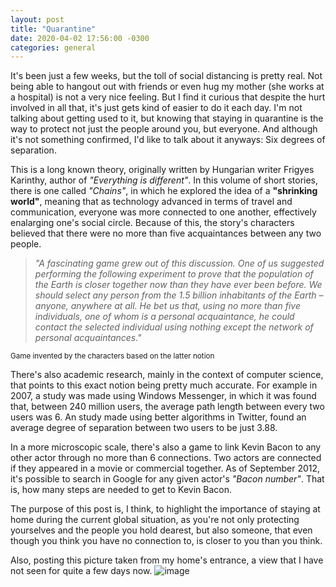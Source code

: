 ```yaml
---
layout: post
title: "Quarantine"
date: 2020-04-02 17:56:00 -0300
categories: general
---
```

It's been just a few weeks, but the toll of social distancing is pretty real. Not being able to hangout out with friends or even hug my mother (she works at a hospital) is not a very nice feeling. But I find it curious that despite the hurt involved in all that, it's just gets kind of easier to do it each day. I'm not talking about getting used to it, but knowing that staying in quarantine is the way to protect not just the people around you, but everyone. And although it's not something confirmed, I'd like to talk about it anyways: Six degrees of separation.

This is a long known theory, originally written by Hungarian writer Frigyes Karinthy, author of _"Everything is different"_. In this volume of short stories, there is one called _"Chains"_, in which he explored the idea of a **"shrinking world"**, meaning that as technology advanced in terms of travel and communication, everyone was more connected to one another, effectively enalarging one's social circle. Because of this, the story's characters believed that there were no more than five acquaintances between any two people. 

>_"A fascinating game grew out of this discussion. One of us suggested performing the following experiment to prove that the population of the Earth is closer together now than they have ever been before. We should select any person from the 1.5 billion inhabitants of the Earth – anyone, anywhere at all. He bet us that, using no more than five individuals, one of whom is a personal acquaintance, he could contact the selected individual using nothing except the network of personal acquaintances."_


<sup>Game invented by the characters based on the latter notion</sup>

There's also academic research, mainly in the context of computer science, that points to this exact notion being pretty much accurate. For example in 2007, a study was made using Windows Messenger, in which it was found that, between 240 million users, the average path length between every two users was 6. An study made using better algorithms in Twitter, found an average degree of separation between two users to be just 3.88.

In a more microscopic scale, there's also a game to link Kevin Bacon to any other actor through no more than 6 connections. Two actors are connected if they appeared in a movie or commercial together. As of September 2012, it's possible to search in Google for any given actor's _"Bacon number"_. That is, how many steps are needed to get to Kevin Bacon.

The purpose of this post is, I think, to highlight the importance of staying at home during the current global situation, as you're not only protecting yourselves and the people you hold dearest, but also someone, that even though you think you have no connection to, is closer to you than you think.

Also, posting this picture taken from my home's entrance, a view that I have not seen for quite a few days now.
![image](https://i.imgur.com/eEyUilD.jpg)